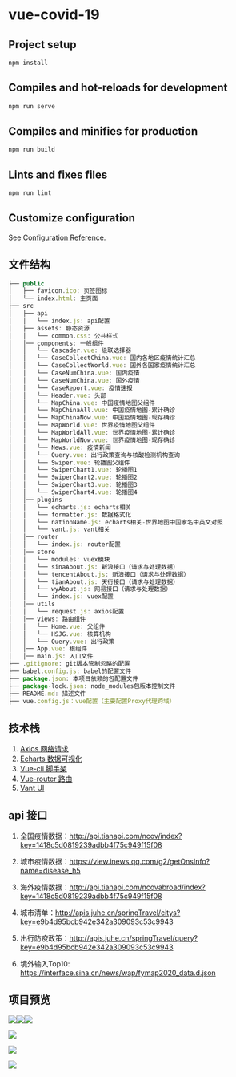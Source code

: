 # vue-covid-19

## Project setup

```js
npm install
```

## Compiles and hot-reloads for development

```js
npm run serve
```

## Compiles and minifies for production

```js
npm run build
```

## Lints and fixes files

```js
npm run lint
```

## Customize configuration

See [Configuration Reference](https://cli.vuejs.org/config/).


## 文件结构

```js
├── public
│   ├── favicon.ico: 页签图标
│   └── index.html: 主页面
├── src
│   ├── api
│   │   └── index.js: api配置
│   ├── assets: 静态资源
│   │   └── common.css: 公共样式
│   │── components: 一般组件
│   │   └── Cascader.vue: 级联选择器
│   │   └── CaseCollectChina.vue: 国内各地区疫情统计汇总
│   │   └── CaseCollectWorld.vue: 国外各国家疫情统计汇总
│   │   └── CaseNumChina.vue: 国内疫情
│   │   └── CaseNumChina.vue: 国外疫情
│   │   └── CaseReport.vue: 疫情速报
│   │   └── Header.vue: 头部
│   │   └── MapChina.vue: 中国疫情地图父组件
│   │   └── MapChinaAll.vue: 中国疫情地图-累计确诊
│   │   └── MapChinaNow.vue: 中国疫情地图-现存确诊
│   │   └── MapWorld.vue: 世界疫情地图父组件
│   │   └── MapWorldAll.vue: 世界疫情地图-累计确诊
│   │   └── MapWorldNow.vue: 世界疫情地图-现存确诊
│   │   └── News.vue: 疫情新闻
│   │   └── Query.vue: 出行政策查询与核酸检测机构查询
│   │   └── Swiper.vue: 轮播图父组件
│   │   └── SwiperChart1.vue: 轮播图1
│   │   └── SwiperChart2.vue: 轮播图2
│   │   └── SwiperChart3.vue: 轮播图3
│   │   └── SwiperChart4.vue: 轮播图4
│   │── plugins
│   │   └── echarts.js: echarts相关
│   │   └── formatter.js: 数据格式化
│   │   └── nationName.js: echarts相关-世界地图中国家名中英文对照
│   │   └── vant.js: vant相关
│   │── router
│   │   └── index.js: router配置
│   │── store
│   │   └── modules: vuex模块
│   │   └── sinaAbout.js: 新浪接口（请求与处理数据）
│   │   └── tencentAbout.js: 新浪接口（请求与处理数据）
│   │   └── tianAbout.js: 天行接口（请求与处理数据）
│   │   └── wyAbout.js: 网易接口（请求与处理数据）
│   │   └── index.js: vuex配置
│   │── utils
│   │   └── request.js: axios配置
│   │── views: 路由组件
│   │   └── Home.vue: 父组件
│   │   └── HSJG.vue: 核算机构
│   │   └── Query.vue: 出行政策
│   │── App.vue: 根组件
│   │── main.js: 入口文件
├── .gitignore: git版本管制忽略的配置
├── babel.config.js: babel的配置文件
├── package.json: 本项目依赖的包配置文件
├── package-lock.json: node_modules包版本控制文件 
├── README.md: 描述文件
├── vue.config.js：vue配置（主要配置Proxy代理跨域）
```

## 技术栈

1. [Axios 网络请求](http://www.axios-js.com/)
2. [Echarts 数据可视化](https://echarts.apache.org/zh/index.html)
3. [Vue-cli 脚手架](https://cli.vuejs.org/zh/)
4. [Vue-router 路由](https://router.vuejs.org/zh/)
5. [Vant UI](https://vant-contrib.gitee.io/vant/#/zh-CN/)

## api 接口

1. 全国疫情数据：<http://api.tianapi.com/ncov/index?key=1418c5d0819239adbb4f75c949f15f08>

2. 城市疫情数据：<https://view.inews.qq.com/g2/getOnsInfo?name=disease_h5>

3. 海外疫情数据：<http://api.tianapi.com/ncovabroad/index?key=1418c5d0819239adbb4f75c949f15f08>

4. 城市清单：<http://apis.juhe.cn/springTravel/citys?key=e9b4d95bcb942e342a309093c53c9943>

5. 出行防疫政策：<http://apis.juhe.cn/springTravel/query?key=e9b4d95bcb942e342a309093c53c9943>

6. 境外输入Top10: <https://interface.sina.cn/news/wap/fymap2020_data.d.json>

## 项目预览

<img src="https://tva1.sinaimg.cn/large/e6c9d24egy1h0ubdfuv2pj20u01jfq8z.jpg"  /><img src="https://tva1.sinaimg.cn/large/e6c9d24egy1h0ubegbl9tj20u01iztf5.jpg"  /><img src="https://tva1.sinaimg.cn/large/e6c9d24egy1h0ubeh3p8yj20u01khdml.jpg"  />

<img src="https://tva1.sinaimg.cn/large/e6c9d24egy1h0ubg0g2o8j20u016wwk2.jpg"  />

![](https://tva1.sinaimg.cn/large/e6c9d24egy1h0ubgdkghej20u00uttf4.jpg)

![](https://tva1.sinaimg.cn/large/e6c9d24egy1h0ubgx4phmj20u01u1gsp.jpg)
